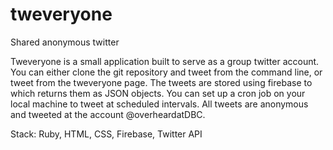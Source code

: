 tweveryone
==========

Shared anonymous twitter

Tweveryone is a small application built to serve as a group twitter account. You can either clone the git repository and tweet from the command line, or tweet from the tweveryone page. The tweets are stored using firebase to which returns them as JSON objects. You can set up a cron job on your local machine to tweet at scheduled intervals. All tweets are anonymous and tweeted at the account @overheardatDBC.

Stack: Ruby, HTML, CSS, Firebase, Twitter API
